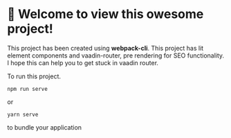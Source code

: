 # 🚀 Welcome to view this owesome project!

This project has been created using **webpack-cli**.
This project has lit element components and vaadin-router, pre rendering for SEO functionality.
I hope this can help you to get stuck in vaadin router.

To run this project.
```
npm run serve
```

or

```
yarn serve
```

to bundle your application

